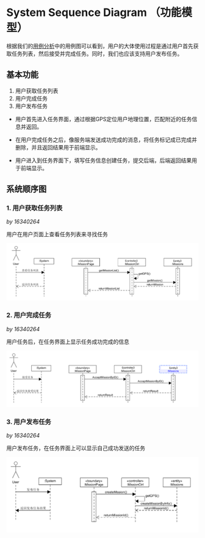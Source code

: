 # System Sequence Diagram （功能模型）

根据我们的[用例分析](https://teamwego.github.io/dashboard/06-02-use-cases.html)中的用例图可以看到，用户的大体使用过程是通过用户首先获取任务列表，然后接受并完成任务。同时，我们也应该支持用户发布任务。

## 基本功能

1. 用户获取任务列表
2. 用户完成任务
3. 用户发布任务

* 用户首先进入任务界面，通过根据GPS定位用户地理位置，匹配附近的任务信息并返回。

* 在用户完成任务之后，像服务端发送成功完成的消息，将任务标记成已完成并删除，并且返回结果用于前端显示。

* 用户进入到任务界面下，填写任务信息创建任务，提交后端，后端返回结果用于前端显示。

## 系统顺序图

### 1. 用户获取任务列表

*by 16340264* 

用户在用户页面上查看任务列表来寻找任务

![](./images/SSD1.png)

### 2. 用户完成任务

*by 16340264*

用户任务后，在任务界面上显示任务成功完成的信息

![](./images/SSD2.png)

### 3. 用户发布任务

*by 16340264*

用户发布任务，在任务界面上可以显示自己成功发送的任务

![](./images/SSD3.png)







